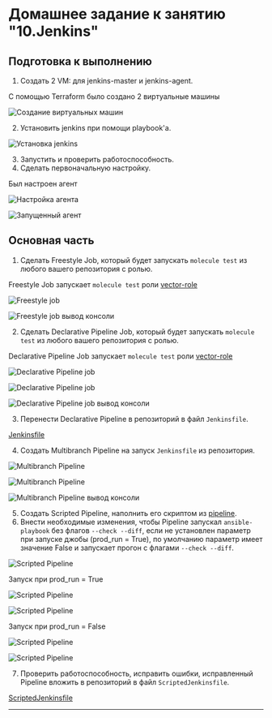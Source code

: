 # Домашнее задание к занятию "10.Jenkins"

## Подготовка к выполнению

1. Создать 2 VM: для jenkins-master и jenkins-agent.

С помощью Terraform было создано 2 виртуальные машины

![Создание виртуальных машин](./src/terraform.png "Создание виртуальных машин")

2. Установить jenkins при помощи playbook'a.

![Установка jenkins](./src/install_jenkins.png "Установка jenkins")

3. Запустить и проверить работоспособность.
4. Сделать первоначальную настройку.

Был настроен агент

![Настройка агента](./src/agent.png "Настройка агента")

![Запущенный агент](./src/run_agent.png "Запущенный агент")

## Основная часть

1. Сделать Freestyle Job, который будет запускать `molecule test` из любого вашего репозитория с ролью.

Freestyle Job запускает `molecule test` роли [vector-role](https://github.com/kmv879/vector-role)

![Freestyle job](./src/freestyle.png "Freestyle job")

![Freestyle job вывод консоли](./src/freestyle_con.png "Freestyle job вывод консоли")


2. Сделать Declarative Pipeline Job, который будет запускать `molecule test` из любого вашего репозитория с ролью.

Declarative Pipeline  Job запускает `molecule test` роли [vector-role](https://github.com/kmv879/vector-role)

![Declarative Pipeline job](./src/declarative_set.png "Declarative Pipeline job")

![Declarative Pipeline job](./src/declarative.png "Declarative Pipeline job")

![Declarative Pipeline job вывод консоли](./src/declarative_con.png "Declarative Pipeline job вывод консоли")

3. Перенести Declarative Pipeline в репозиторий в файл `Jenkinsfile`.

[Jenkinsfile](./Jenkinsfile)

4. Создать Multibranch Pipeline на запуск `Jenkinsfile` из репозитория.

![Multibranch Pipeline](./src/multibranch1.png "Multibranch Pipeline")

![Multibranch Pipeline](./src/multibranch2.png "Multibranch Pipeline")

![Multibranch Pipeline вывод консоли](./src/multibranch_con.png "Multibranch Pipeline вывод консоли")


5. Создать Scripted Pipeline, наполнить его скриптом из [pipeline](./pipeline).
6. Внести необходимые изменения, чтобы Pipeline запускал `ansible-playbook` без флагов `--check --diff`, если не установлен параметр при запуске джобы (prod_run = True), по умолчанию параметр имеет значение False и запускает прогон с флагами `--check --diff`.

![Scripted Pipeline](./src/scripted.png "Scripted Pipeline")

Запуск при prod_run = True

![Scripted Pipeline](./src/scripted_true.png "Scripted Pipeline")

![Scripted Pipeline](./src/scripted_true_con.png "Scripted Pipeline")

Запуск при prod_run = False

![Scripted Pipeline](./src/scripted_false.png "Scripted Pipeline")

![Scripted Pipeline](./src/scripted_false_con.png "Scripted Pipeline")


7. Проверить работоспособность, исправить ошибки, исправленный Pipeline вложить в репозиторий в файл `ScriptedJenkinsfile`.

[ScriptedJenkinsfile](./ScriptedJenkinsfile)


---
